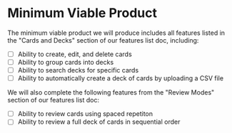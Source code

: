 # Minimum Viable Product
The minimum viable product we will produce includes all features listed in the "Cards and Decks" section of our features list doc, including:
- [ ] Ability to create, edit, and delete cards
- [ ] Ability to group cards into decks
- [ ] Ability to search decks for specific cards
- [ ] Ability to automatically create a deck of cards by uploading a CSV file

We will also complete the following features from the "Review Modes" section of our features list doc:
- [ ] Ability to review cards using spaced repetiton 
- [ ] Ability to review a full deck of cards in sequential order
